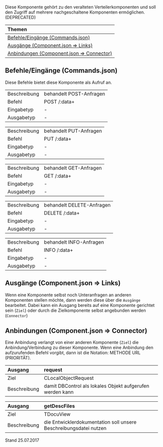 <!--
  - @file de.md
  -
  - @license http://www.gnu.org/licenses/gpl-3.0.html GPL version 3
  -
  - @package OSTEPU (https://github.com/ostepu/ostepu-core)
  - @since -
  -
  - @author Till Uhlig <till.uhlig@student.uni-halle.de>
  - @date 2017
  -
 -->

Diese Komponente gehört zu den veralteten Verteilerkomponenten und soll den Zugriff auf mehrere nachgeschaltene Komponenten ermöglichen. (DEPRECATED)

| Themen |
| :- |
| [Befehle/Eingänge (Commands.json)](#eingaenge) |
| [Ausgänge (Component.json => Links)](#ausgaenge) |
| [Anbindungen (Component.json => Connector)](#anbindungen) |

## <a name='eingaenge'></a>Befehle/Eingänge (Commands.json)
Diese Befehle bietet diese Komponente als Aufruf an.

|||
| :----------- |:----- |
|Beschreibung| behandelt POST-Anfragen|
|Befehl| POST /:data+|
|Eingabetyp| -|
|Ausgabetyp| -|

|||
| :----------- |:----- |
|Beschreibung| behandelt PUT-Anfragen|
|Befehl| PUT /:data+|
|Eingabetyp| -|
|Ausgabetyp| -|

|||
| :----------- |:----- |
|Beschreibung| behandelt GET-Anfragen|
|Befehl| GET /:data+|
|Eingabetyp| -|
|Ausgabetyp| -|

|||
| :----------- |:----- |
|Beschreibung| behandelt DELETE-Anfragen|
|Befehl| DELETE /:data+|
|Eingabetyp| -|
|Ausgabetyp| -|

|||
| :----------- |:----- |
|Beschreibung| behandelt INFO-Anfragen|
|Befehl| INFO /:data+|
|Eingabetyp| -|
|Ausgabetyp| -|


## <a name='ausgaenge'></a>Ausgänge (Component.json => Links)
Wenn eine Komponente selbst noch Unteranfragen an anderen Komponenten stellen möchte, dann werden diese über die `Ausgänge` bearbeitet.
Dabei kann ein Ausgang bereits auf eine Komponente gerichtet sein (`Ziel`) oder durch die Zielkomponente selbst angebunden werden (`Connector`)


## <a name='anbindungen'></a>Anbindungen (Component.json => Connector)
Eine Anbindung verlangt von einer anderen Komponente (`Ziel`) die Anbindung/Verbindung zu dieser Komponente.
Wenn eine Anbindung den aufzurufenden Befehl vorgibt, dann ist die Notation: METHODE URL (PRIORITÄT).

|Ausgang|request|
| :----------- |:----- |
|Ziel| CLocalObjectRequest|
|Beschreibung| damit DBControl als lokales Objekt aufgerufen werden kann|

|Ausgang|getDescFiles|
| :----------- |:----- |
|Ziel| TDocuView|
|Beschreibung| die Entwicklerdokumentation soll unsere Beschreibungsdatei nutzen|


Stand 25.07.2017
